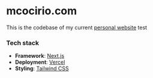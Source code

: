 # mcocirio.com

This is the codebase of my current [personal website](https://mcocirio.com) test

### Tech stack

- **Framework**: [Next.js](https://nextjs.org/)
- **Deployment**: [Vercel](https://vercel.com)
- **Styling**: [Tailwind CSS](https://tailwindcss.com/)
